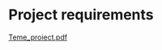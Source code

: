 # Project requirements

[Teme_proiect.pdf](https://github.com/alexdragnea/Homework_SDA/files/8512561/Teme_proiect.pdf)
